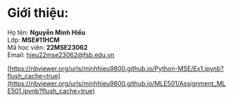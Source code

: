 

# Giới thiệu:
Họ tên: **Nguyễn Minh Hiếu**<br />
Lớp: **MSE#11HCM** <br />
Mã học viên: **22MSE23062**<br />
Email: hieu22mse23062@fsb.edu.vn

[https://nbviewer.org/urls/minhhieu9800.github.io/Python-MSE/Ex1.ipynb?flush_cache=true](https://nbviewer.org/urls/minhhieu9800.github.io/MLE501/Assignment_MLE501.ipynb?flush_cache=true)

